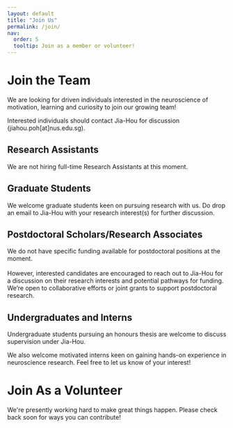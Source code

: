 ```yaml
---
layout: default
title: "Join Us"
permalink: /join/
nav:
  order: 5
  tooltip: Join as a member or volunteer!
---
```

# Join the Team

We are looking for driven individuals interested in the neuroscience of motivation, learning and curiosity to join our growing team! <br>

Interested individuals should contact Jia-Hou for discussion (jiahou.poh[at]nus.edu.sg).

## Research Assistants
We are not hiring full-time Research Assistants at this moment.

## Graduate Students
We welcome graduate students keen on pursuing research with us. Do drop an email to Jia-Hou with your research interest(s) for further discussion.

## Postdoctoral Scholars/Research Associates
We do not have specific funding available for postdoctoral positions at the moment.<br><br>
However, interested candidates are encouraged to reach out to Jia-Hou for a discussion on their research interests and potential pathways for funding. We’re open to collaborative efforts or joint grants to support postdoctoral research.

## Undergraduates and Interns
Undergraduate students pursuing an honours thesis are welcome to discuss supervision under Jia-Hou. <br>

We also welcome motivated interns keen on gaining hands-on experience in neuroscience research. Feel free to let us know of your interest! 

# Join As a Volunteer
We're presently working hard to make great things happen. Please check back soon for ways you can contribute!
